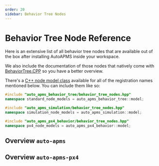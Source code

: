 ```yaml
---
order: 20
sidebar: Behavior Tree Nodes
---
```

# Behavior Tree Node Reference

Here is an extensive list of all behavior tree nodes that are available out of the box after installing AutoAPMS inside your workspace.

We also include the documentation of those nodes that natively come with [BehaviorTree.CPP](https://github.com/BehaviorTree/BehaviorTree.CPP) so you have a better overview.

There's a [C++ node model class](../concept/common-resources.md#behavior-tree-node-models) available for all of the registration names mentioned below. You can include them like so:

```cpp
#include "auto_apms_behavior_tree/behavior_tree_nodes.hpp"
namespace standard_node_models = auto_apms_behavior_tree::model;

#include "auto_apms_simulation/behavior_tree_nodes.hpp"
namespace simulation_node_models = auto_apms_simulation::model;

#include "auto_apms_px4_behavior/behavior_tree_nodes.hpp"
namespace px4_node_models = auto_apms_px4_behavior::model;
```

## Overview `auto-apms`

<!--@include: ./create_node_reference_markdown_output.md-->

## Overview `auto-apms-px4`

<!--@include: ./create_node_reference_markdown_output_px4.md-->
